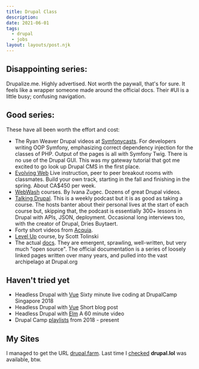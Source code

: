 ```yaml
---
title: Drupal Class
description:
date: 2021-06-01
tags:
  - drupal
  - jobs
layout: layouts/post.njk
---
```


## Disappointing series:

Drupalize.me.  Highly advertised. Not worth the paywall, that's for sure.  It feels like a wrapper someone made around the official docs.  Their #UI is a little busy; confusing navigation.

## Good series:

These have all been worth the effort and cost:

- The Ryan Weaver Drupal videos at [Symfonycasts](https://symfonycasts.com/screencast/drupal8-under-the-hood). For developers writing OOP Symfony, emphasizing correct dependency injection for the classes of PHP. Output of the pages is all with Symfony Twig. There is no use of the Drupal GUI. This was my gateway tutorial that got me excited to go look up Drupal CMS in the first place.
- [Evolving Web]() Live instruction, peer to peer breakout rooms with classmates. Build your own track, starting in the fall and finishing in the spring. About CA$450 per week.
- [WebWash](https://www.webwash.net/getting-started-with-bootstrap-4-using-radix-in-drupal/) courses. By Ivana Zugec.  Dozens of great Drupal videos.
- [Talking Drupal](https://talkingdrupal.com/).  This is a weekly podcast but it is as good as taking a course. The hosts banter about their personal lives at the start of each course but, skipping that, the podcast is essentially 300+ lessons in Drupal with APIs, JSON, deployment.  Occasional long interviews too, with the creator of Drupal, Dries Buytaert.
- Forty short videos from [Acquia](https://www.youtube.com/playlist?list=PLpVC00PAQQxHi-llE9Z8-Q747NYWpsq6t).
- [Level Up](https://leveluptutorials.com/tutorials/drupal-8-basics/our-first-blog-post) course, by Scott Tolinski
- The actual [docs](https://www.drupal.org/). They are emergent, sprawling, well-written, but very much "open source". The official documentation is a series of loosely linked pages written over many years, and pulled into the vast archipelago at Drupal.org

## Haven't tried yet

- Headless Drupal with [Vue](https://www.youtube.com/watch?v=D-I6kIjxEA8) Sixty minute live coding at DrupalCamp Singapore 2018
- Headless Drupal with [Vue](https://drudesk.com/blog/drupal-8-and-vuejs) Short blog post
- Headless Drupal with [Elm](https://events.apifirstcms.org/sessions/presentation-six) A 60 minute video
- Drupal Camp [playlists](https://drupal.tv/curated-playlists) from 2018 - present

## My Sites

I managed to get the URL [drupal.farm](https://drupal.farm/).  Last time I [checked](https://www.namecheap.com/) __drupal.lol__ was available, btw.



